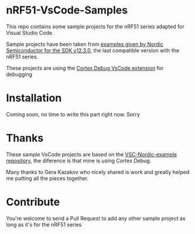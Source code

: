 # nRF51-VsCode-Samples

This repo contains some sample projects for the nRF51 series adapted for Visual Studio Code.

Sample projects have been taken from [examples given by Nordic Semiconductor for the SDK v12.3.0](http://infocenter.nordicsemi.com/topic/com.nordic.infocenter.sdk5.v12.3.0/examples.html?cp=4_0_7_4), the last compatible version with the nRF51 series.

These projects are using the [Cortex Debug VsCode extension](https://marketplace.visualstudio.com/items?itemName=marus25.cortex-debug) for debugging

# Installation
Coming soon, no time to write this part right now. 
Sorry

# Thanks

These sample VsCode projects are based on the [VSC-Nordic-example repository](https://github.com/gera-k/VSC-Nordic-example), the diference is that mine is using Cortex Debug.

Many thanks to Gera Kazakov who nicely shared is work and greatly helped me putting all the pieces together.

# Contribute
You're welcome to send a Pull Request to add any other sample project as long as it's for the nRF51 series